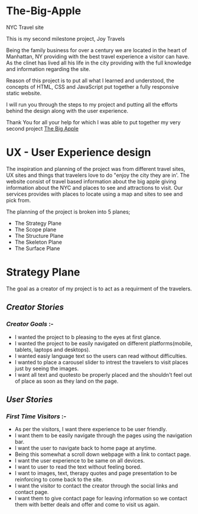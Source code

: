 # The-Big-Apple
NYC Travel site

This is my second milestone project, Joy Travels

Being the family business for over a century we are located in the heart of Manhattan, NY providing with the best travel experience a visitor can have.  As the clinet has lived all his life in the city providing with the full knowledge and information regarding the site.

Reason of this project is to put all what I learned and understood, the concepts of HTML, CSS and JavaScript put together a fully responsive static website.

I will run you through the steps to my project and putting all the efforts behind the design along with the user experience.

Thank You for all your help for which I was able to put together my very second project
[The Big Apple]()

# UX - User Experience design

The inspiration and planning of the project was from different travel sites, UX sites and things that travelers love to do "enjoy the city they are in'. The website consist of travel based information about the big apple giving information about the NYC and places to see and attractions to visit. Our services provides with places to locate using a map and sites to see and pick from.

The planning of the project is broken into 5 planes;

- The Strategy Plane
- The Scope plane
- The Structure Plane
- The Skeleton Plane
- The Surface Plane

# **Strategy Plane**

The goal as a creator of my project is to act as a requirment of the travelers.

## _Creator Stories_

### _Creator Goals_ :-

- I wanted the project to b pleasing to the eyes at first glance.
- I wanted the project to be easily navigated on different platforms(mobile, tablets, laptops and desktops).
- I wanted easiy language text so the users can read without difficulties.
- I wanted to place a carousel slider to intrest the travelers to visit places just by seeing the images.
- I want all text and quotesto be properly placed and the shouldn't feel out of place as soon as they land on the page.

## _User Stories_

### _First Time Visitors_ :-

- As per the visitors, I want there experience to be user friendly.
- I want them to be easily navigate through the pages using the navigation bar.
- I want the user to navigate back to home page at anytime. 
- Being this somewhat a scroll down webpage with a link to contact page.
- I want the user experience to be same on all devices.
- I want to user to read the text without feeling bored.
- I want to images, text, therapy quotes and page presentation to be reinforcing to come back to the site.
- I want the visitor to contact the creator through the social links and contact page.
- I want them to give contact page for leaving information so we contact them with better deals and offer and come to visit us again.

